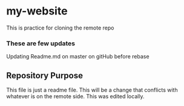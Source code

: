 # my-website
This is practice for cloning the remote repo
### These are few updates

Updating Readme.md on master on gitHub before rebase

## Repository Purpose

This file is just a readme file.
This will be a change that conflicts
with whatever is on the remote side.
This was edited locally.

